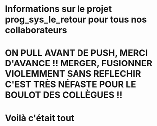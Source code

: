 # Informations sur le projet prog_sys_le_retour pour tous nos collaborateurs

# ON PULL AVANT DE PUSH, MERCI D'AVANCE !! MERGER, FUSIONNER VIOLEMMENT SANS REFLECHIR C'EST TRÈS NÉFASTE POUR LE BOULOT DES COLLÈGUES !!

# Voilà c'était tout

